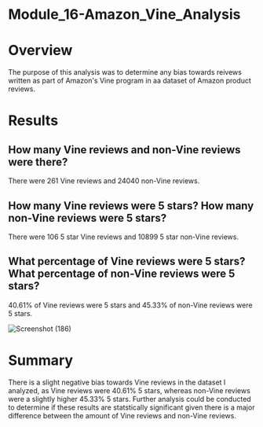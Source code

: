 # Module_16-Amazon_Vine_Analysis
# Overview
The purpose of this analysis was to determine any bias towards reivews written as part of Amazon's Vine program in aa dataset of Amazon product reviews.

# Results
## How many Vine reviews and non-Vine reviews were there?
  There were 261 Vine reviews and 24040 non-Vine reviews.
## How many Vine reviews were 5 stars? How many non-Vine reviews were 5 stars?
  There were 106 5 star Vine reviews and 10899 5 star non-Vine reviews.
## What percentage of Vine reviews were 5 stars? What percentage of non-Vine reviews were 5 stars?
  40.61% of Vine reviews were 5 stars and 45.33% of non-Vine reviews were 5 stars.
  
  ![Screenshot (186)](https://user-images.githubusercontent.com/91569387/151909221-2af24f60-cc72-404e-89e1-758562b800ad.png)


# Summary
There is a slight negative bias towards Vine reviews in the dataset I analyzed, as Vine reviews were 40.61% 5 stars, whereas non-Vine reviews were a slightly higher 45.33% 5 stars. Further analysis could be conducted to determine if these results are statstically significant given there is a major difference between the amount of Vine reviews and non-Vine reviews.
